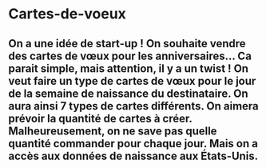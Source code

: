 # Cartes-de-voeux
On a une idée de start-up ! On souhaite vendre des cartes de vœux pour les anniversaires... 
Ca parait simple, mais attention, il y a un twist !
On veut faire un type de cartes de vœux pour le jour de la semaine de naissance du destinataire.
On aura ainsi 7 types de cartes différents.  On aimera prévoir la quantité de cartes à créer.
Malheureusement, on ne save pas quelle quantité commander pour chaque jour.
Mais on a accès aux données de naissance aux États-Unis.
-------------------------------------------------------------------
